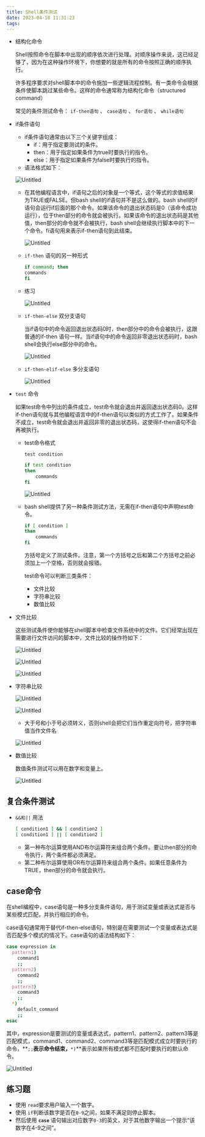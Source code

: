 ```yaml
---
title: Shell条件测试
date: 2023-04-18 11:31:23
tags:
---
```


- 结构化命令
    
    Shell按照命令在脚本中出现的顺序依次进行处理。对顺序操作来说，这已经足够了，因为在这种操作环境下，你想要的就是所有的命令按照正确的顺序执行。
    
    许多程序要求对shell脚本中的命令施加一些逻辑流程控制。有一类命令会根据条件使脚本跳过某些命令。这样的命令通常称为结构化命令（structured command）
    
    常见的条件测试命令： `if-then语句` 、 `case语句` 、 `for语句` 、 `while语句` 
    
- if条件语句
    - if条件语句通常由以下三个关键字组成：
        - if：用于指定要测试的条件。
        - then：用于指定如果条件为true时要执行的指令。
        - else：用于指定如果条件为false时要执行的指令。
    - 语法格式如下：
    
    ![Untitled](Untitled%2026.png)
    
    - 在其他编程语言中，if语句之后的对象是一个等式，这个等式的求值结果为TRUE或FALSE。但bash shell的if语句并不是这么做的。bash shell的if语句会运行if后面的那个命令。如果该命令的退出状态码是0（该命令成功运行），位于then部分的命令就会被执行。如果该命令的退出状态码是其他值，then部分的命令就不会被执行，bash shell会继续执行脚本中的下一个命令。fi语句用来表示if-then语句到此结束。
        
        ![Untitled](Untitled%2027.png)
        
    - `if-then` 语句的另一种形式
        
        ```bash
        if command; then
        commands
        fi
        ```
        
    - 练习
        
        ![Untitled](Untitled%2028.png)
        
    - `if-then-else` 双分支语句
        
        当if语句中的命令返回退出状态码0时，then部分中的命令会被执行，这跟普通的if-then
        语句一样。当if语句中的命令返回非零退出状态码时，bash shell会执行else部分中的命令。
        
        ![Untitled](Untitled%2029.png)
        
    - `if-then-elif-else` 多分支语句
        
        ![Untitled](Untitled%2030.png)
        
- `test` 命令
    
    如果test命令中列出的条件成立，test命令就会退出并返回退出状态码0。这样if-then语句就与其他编程语言中的if-then语句以类似的方式工作了。如果条件不成立，test命令就会退出并返回非零的退出状态码，这使得if-then语句不会再被执行。
    
    - test命令格式
        
        `test condition` 
        
        ```bash
        if test condition
        then
        	commands
        fi
        ```
        
        ![Untitled](Untitled%2031.png)
        
    - bash shell提供了另一种条件测试方法，无需在if-then语句中声明test命令。
        
        ```bash
        if [ condition ]
        then
        	commands
        fi
        ```
        
        方括号定义了测试条件。注意，第一个方括号之后和第二个方括号之前必须加上一个空格，否则就会报错。
        
        test命令可以判断三类条件：
        
        - 文件比较
        - 字符串比较
        - 数值比较
- 文件比较
    
    这些测试条件使你能够在shell脚本中检查文件系统中的文件。它们经常出现在需要进行文件访问的脚本中，文件比较的操作符如下：
    
    ![Untitled](Untitled%2032.png)
    
    ![Untitled](Untitled%2033.png)
    
    ![Untitled](Untitled%2034.png)
    
- 字符串比较
    
    ![Untitled](Untitled%2035.png)
    
    ![Untitled](Untitled%2036.png)
    
    - 大于号和小于号必须转义，否则shell会把它们当作重定向符号，把字符串值当作文件名
    
    ![Untitled](Untitled%2037.png)
    
- 数值比较
    
    数值条件测试可以用在数字和变量上。
    
    ![Untitled](Untitled%2038.png)
    

## 复合条件测试

- `&&和||` 用法
    
    ```bash
    [ condition1 ] && [ condition2 ]
    [ condition1 ] || [ condition2 ]
    ```
    
    - 第一种布尔运算使用AND布尔运算符来组合两个条件。要让then部分的命令执行，两个条件都必须满足。
    - 第二种布尔运算使用OR布尔运算符来组合两个条件。如果任意条件为TRUE，then部分的命令就会执行。

## case命令

在shell编程中，case语句是一种多分支条件语句，用于测试变量或表达式是否与某些模式匹配，并执行相应的命令。

case语句通常用于替代if-then-else语句，特别是在需要测试一个变量或表达式是否匹配多个模式的情况下。case语句的语法结构如下：

```bash
case expression in
  pattern1)
    command1
    ;;
  pattern2)
    command2
    ;;
  pattern3)
    command3
    ;;
  *)
    default_command
    ;;
esac
```

其中，expression是要测试的变量或表达式，pattern1、pattern2、pattern3等是匹配模式，command1、command2、command3等是匹配模式成立时要执行的命令，**`;;`**表示命令结束，**`*)`**表示如果所有模式都不匹配时要执行的默认命令。

![Untitled](Untitled%2039.png)

## 练习题

- 使用 `read`要求用户输入一个数字。
- 使用 `if`判断该数字是否在`0-9`之间，如果不满足则停止脚本。
- 然后使用 **`case`** 语句输出对应数字`0-3`的英文，对于其他数字输出一个提示“该数字在4-9之间”。
